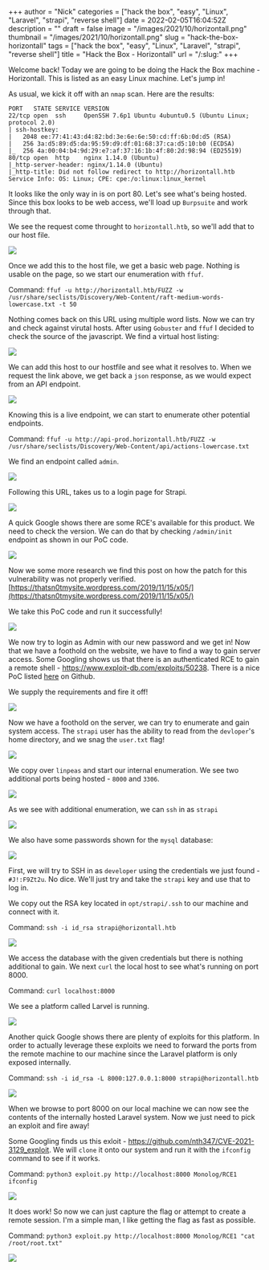 +++
author = "Nick"
categories = ["hack the box", "easy", "Linux", "Laravel", "strapi", "reverse shell"]
date = 2022-02-05T16:04:52Z
description = ""
draft = false
image = "/images/2021/10/horizontall.png"
thumbnail = "/images/2021/10/horizontall.png"
slug = "hack-the-box-horizontall"
tags = ["hack the box", "easy", "Linux", "Laravel", "strapi", "reverse shell"]
title = "Hack the Box - Horizontall"
url = "/:slug:"
+++


Welcome back! Today we are going to be doing the Hack the Box machine - Horizontall. This is listed as an easy Linux machine. Let's jump in!

As usual, we kick it off with an `nmap` scan. Here are the results:

```
PORT   STATE SERVICE VERSION
22/tcp open  ssh     OpenSSH 7.6p1 Ubuntu 4ubuntu0.5 (Ubuntu Linux; protocol 2.0)
| ssh-hostkey: 
|   2048 ee:77:41:43:d4:82:bd:3e:6e:6e:50:cd:ff:6b:0d:d5 (RSA)
|   256 3a:d5:89:d5:da:95:59:d9:df:01:68:37:ca:d5:10:b0 (ECDSA)
|_  256 4a:00:04:b4:9d:29:e7:af:37:16:1b:4f:80:2d:98:94 (ED25519)
80/tcp open  http    nginx 1.14.0 (Ubuntu)
|_http-server-header: nginx/1.14.0 (Ubuntu)
|_http-title: Did not follow redirect to http://horizontall.htb
Service Info: OS: Linux; CPE: cpe:/o:linux:linux_kernel
```

It looks like the only way in is on port 80. Let's see what's being hosted. Since this box looks to be web access, we'll load up `Burpsuite` and work through that.

We see the request come throught to ``horizontall.htb``, so we'll add that to our host file.

![](/images/2021/10/image.png)

Once we add this to the host file, we get a basic web page. Nothing is usable on the page, so we start our enumeration with `ffuf`.

Command:
`ffuf -u http://horizontall.htb/FUZZ -w /usr/share/seclists/Discovery/Web-Content/raft-medium-words-lowercase.txt -t 50`

Nothing comes back on this URL using multiple word lists. Now we can try and check against virutal hosts. After using `Gobuster` and `ffuf` I decided to check the source of the javascript. We find a virtual host listing:

![](/images/2021/10/image-1.png)

We can add this host to our hostfile and see what it resolves to. When we request the link above, we get back a `json` response, as we would expect from an API endpoint.

![](/images/2021/10/image-2.png)

Knowing this is a live endpoint, we can start to enumerate other potential endpoints.

Command:
`ffuf -u http://api-prod.horizontall.htb/FUZZ -w /usr/share/seclists/Discovery/Web-Content/api/actions-lowercase.txt`

We find an endpoint called `admin`.

![](/images/2021/10/image-3.png)

Following this URL, takes us to a login page for Strapi.

![](/images/2021/10/image-4.png)

A quick Google shows there are some RCE's available for this product. We need to check the version. We can do that by checking `/admin/init` endpoint as shown in our PoC code.

![](/images/2021/10/image-6.png)

Now we some more research we find this post  on how the patch for this vulnerability was not properly verified. [https://thatsn0tmysite.wordpress.com/2019/11/15/x05/](https://thatsn0tmysite.wordpress.com/2019/11/15/x05/)

We take this PoC code and run it successfully!

![](/images/2021/10/image-5.png)

We now try to login as Admin with our new password and we get in! Now that we have a foothold on the website, we have to find a way to gain server access. Some Googling shows us that there is an authenticated RCE to gain a remote shell - https://www.exploit-db.com/exploits/50238. There is a nice PoC listed [here](https://github.com/diego-tella/CVE-2019-19609-EXPLOIT) on Github.

We supply the requirements and fire it off!

![](/images/2021/10/image-7.png)

Now we have a foothold on the server, we can try to enumerate and gain system access. The `strapi` user has the ability to read from the `devloper`'s home directory, and we snag the `user.txt` flag!

![](/images/2021/10/image-8.png)

We copy over `linpeas` and start our internal enumeration. We see two additional ports being hosted - `8000` and `3306`.

![](/images/2021/10/image-9.png)

As we see with additional enumeration, we can `ssh` in as `strapi`

![](/images/2021/10/image-10.png)

We also have some passwords shown for the `mysql` database:

![](/images/2021/10/image-11.png)

First, we will try to SSH in as `developer` using the credentials we just found - `#J!:F9Zt2u`. No dice. We'll just try and take the `strapi` key and use that to log in.

We copy out the RSA key located in `opt/strapi/.ssh` to our machine and connect with it.

Command:
`ssh -i id_rsa strapi@horizontall.htb`

![](/images/2021/10/image-12.png)

We access the database with the given credentials but there is nothing additional to gain. We next `curl` the local host to see what's running on port 8000. 

Command:
`curl localhost:8000`

We see a platform called Larvel is running.

![](/images/2021/10/image-13.png)

Another quick Google shows there are plenty of exploits for this platform. In order to actually leverage these exploits we need to forward the ports from the remote machine to our machine since the Laravel platform is only exposed internally.

Command:
`ssh -i id_rsa -L 8000:127.0.0.1:8000 strapi@horizontall.htb `

![](/images/2021/10/image-14.png)

When we browse to port 8000 on our local machine we can now see the contents of the internally hosted Laravel system. Now we just need to pick an exploit and fire away!

Some Googling finds us this exloit - https://github.com/nth347/CVE-2021-3129_exploit. We will `clone` it onto our system and run it with the `ifconfig` command to see if it works.

Command:
`python3 exploit.py http://localhost:8000 Monolog/RCE1 ifconfig`

![](/images/2021/10/image-15.png)

It does work! So now we can just capture the flag or attempt to create a remote session. I'm a simple man, I like getting the flag as fast as possible.

Command:
`python3 exploit.py http://localhost:8000 Monolog/RCE1 "cat /root/root.txt"`

![](/images/2021/10/image-16.png)

